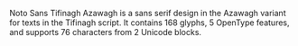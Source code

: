 Noto Sans Tifinagh Azawagh is a sans serif design in the Azawagh variant for texts in the Tifinagh script. It contains 168 glyphs, 5 OpenType features, and supports 76 characters from 2 Unicode blocks.